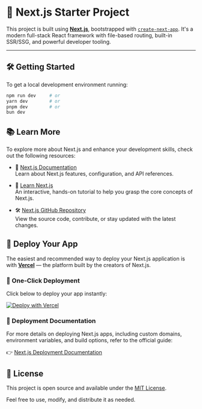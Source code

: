 # 🚀 Next.js Starter Project

This project is built using [**Next.js**](https://nextjs.org/), bootstrapped with [`create-next-app`](https://github.com/vercel/next.js/tree/canary/packages/create-next-app). It's a modern full-stack React framework with file-based routing, built-in SSR/SSG, and powerful developer tooling.

---

## 🛠️ Getting Started

To get a local development environment running:

```bash
npm run dev     # or
yarn dev        # or
pnpm dev        # or
bun dev
```

## 📚 Learn More

To explore more about Next.js and enhance your development skills, check out the following resources:
 
- 📘 [Next.js Documentation](https://nextjs.org/docs)  
  Learn about Next.js features, configuration, and API references.

- 🧪 [Learn Next.js](https://nextjs.org/learn)  
  An interactive, hands-on tutorial to help you grasp the core concepts of Next.js.

- 🛠️ [Next.js GitHub Repository](https://github.com/vercel/next.js)  
  View the source code, contribute, or stay updated with the latest changes.

## 🚀 Deploy Your App

The easiest and recommended way to deploy your Next.js application is with **[Vercel](https://vercel.com/)** — the platform built by the creators of Next.js.

### 🔗 One-Click Deployment

Click below to deploy your app instantly:

[![Deploy with Vercel](https://vercel.com/button)](https://vercel.com/new?utm_medium=default-template&filter=next.js&utm_source=create-next-app&utm_campaign=create-next-app-readme)

### 📄 Deployment Documentation

For more details on deploying Next.js apps, including custom domains, environment variables, and build options, refer to the official guide:

👉 [Next.js Deployment Documentation](https://nextjs.org/docs/deployment)

## 🧾 License

This project is open source and available under the [MIT License](LICENSE).

Feel free to use, modify, and distribute it as needed.

